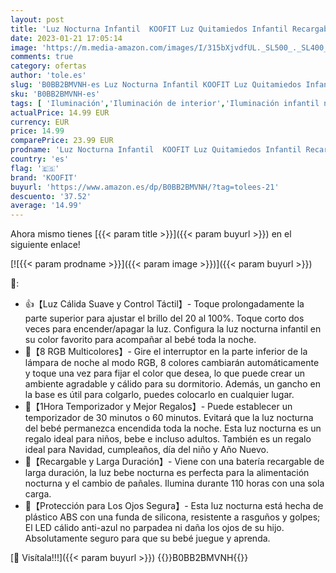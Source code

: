 ```yaml
---
layout: post
title: 'Luz Nocturna Infantil  KOOFIT Luz Quitamiedos Infantil Recargable con Control Táctil  Temporizador  8 RGB Colores Lámpara Bebe Noche para Niños  Dormitorio  Guardería  Regulable Luz Presença Bebe'
date: 2023-01-21 17:05:14
image: 'https://m.media-amazon.com/images/I/315bXjvdfUL._SL500_._SL400_.jpg'
comments: true
category: ofertas
author: 'tole.es'
slug: 'B0BB2BMVNH-es Luz Nocturna Infantil KOOFIT Luz Quitamiedos Infantil...'
sku: 'B0BB2BMVNH-es'
tags: [ 'Iluminación','Iluminación de interior','Iluminación infantil nocturna','Lámparas e iluminación infantil','bebe','koofit','🇪🇸', ]
actualPrice: 14.99 EUR
currency: EUR
price: 14.99
comparePrice: 23.99 EUR
prodname: 'Luz Nocturna Infantil  KOOFIT Luz Quitamiedos Infantil Recargable con Control Táctil  Temporizador  8 RGB Colores Lámpara Bebe Noche para Niños  Dormitorio  Guardería  Regulable Luz Presença Bebe'
country: 'es'
flag: '🇪🇸'
brand: 'KOOFIT'
buyurl: 'https://www.amazon.es/dp/B0BB2BMVNH/?tag=tolees-21'
descuento: '37.52'
average: '14.99'
---
```


Ahora mismo tienes [{{< param title >}}]({{< param buyurl >}}) en el siguiente enlace!

[![{{< param prodname >}}]({{< param image >}})]({{< param buyurl >}})

🔎:

- 👍【Luz Cálida Suave y Control Táctil】- Toque prolongadamente la parte superior para ajustar el brillo del 20 al 100%. Toque corto dos veces para encender/apagar la luz. Configura la luz nocturna infantil en su color favorito para acompañar al bebé toda la noche.
- 🌟【8 RGB Multicolores】- Gire el interruptor en la parte inferior de la lámpara de noche al modo RGB, 8 colores cambiarán automáticamente y toque una vez para fijar el color que desea, lo que puede crear un ambiente agradable y cálido para su dormitorio. Además, un gancho en la base es útil para colgarlo, puedes colocarlo en cualquier lugar.
- 🎁【1Hora Temporizador y Mejor Regalos】- Puede establecer un temporizador de 30 minutos o 60 minutos. Evitará que la luz nocturna del bebé permanezca encendida toda la noche. Esta luz nocturna es un regalo ideal para niños, bebe e incluso adultos. También es un regalo ideal para Navidad, cumpleaños, día del niño y Año Nuevo.
- 💖【Recargable y Larga Duración】- Viene con una batería recargable de larga duración, la luz bebe nocturna es perfecta para la alimentación nocturna y el cambio de pañales. Ilumina durante 110 horas con una sola carga.
- 💯【Protección para Los Ojos Segura】- Esta luz nocturna está hecha de plástico ABS con una funda de silicona, resistente a rasguños y golpes; El LED cálido anti-azul no parpadea ni daña los ojos de su hijo. Absolutamente seguro para que su bebé juegue y aprenda.

[🛒 Visítala!!!]({{< param buyurl >}})
{{<world>}}B0BB2BMVNH{{</world>}}
